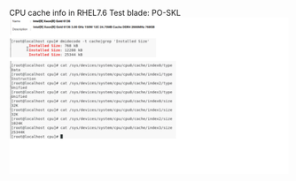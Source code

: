 CPU cache info in RHEL7.6
Test blade: PO-SKL
![image](https://github.com/pengfwan0317/Intel-RDT/blob/master/Cache_in_RHEL.png)
